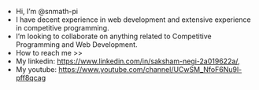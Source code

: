 -  Hi, I’m @snmath-pi
-  I have decent experience in web development and extensive experience in competitive programming.
-  I’m looking to collaborate on anything related to Competitive Programming and Web Development.
-  How to reach me >>
-  My linkedin: https://www.linkedin.com/in/saksham-negi-2a019622a/, 
-  My youtube: https://www.youtube.com/channel/UCwSM_NfoF6Nu9l-pff8qcag

<!---
snmath-pi/snmath-pi is a ✨ special ✨ repository because its `README.md` (this file) appears on your GitHub profile.
You can click the Preview link to take a look at your changes.
--->
